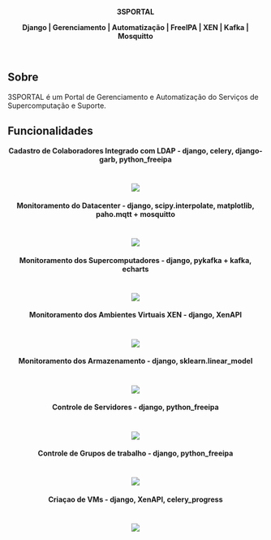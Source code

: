  <p align="center">
  <strong align="center">3SPORTAL</strong>
</p>
<p align="center">
  <strong align="center">Django  |  Gerenciamento  |  Automatização | FreeIPA | XEN | Kafka | Mosquitto </strong>
</p>
<br>

## Sobre 
3SPORTAL é um Portal de Gerenciamento e Automatização do Serviços de Supercomputação e Suporte.

## Funcionalidades 
<p align="center">
  <strong align="center">Cadastro de Colaboradores Integrado com LDAP - django, celery, django-garb, python_freeipa</strong>
</p>
<h1 align="center">
  <img src="https://github.com/marcelogumercinocosta/portal/blob/develop/doc/source/_static/tela1.png" float="center"/>
</h1>
<p align="center">
  <strong align="center">Monitoramento do Datacenter - django, scipy.interpolate, matplotlib, paho.mqtt + mosquitto</strong>
</p>
<h1 align="center">
  <img src="https://github.com/marcelogumercinocosta/portal/blob/develop/doc/source/_static/tela2.png" float="center"/>
</h1>
<p align="center">
  <strong align="center">Monitoramento dos Supercomputadores - django, pykafka + kafka, echarts </strong>
</p>
<h1 align="center">
  <img src="https://github.com/marcelogumercinocosta/portal/blob/develop/doc/source/_static/tela3.png" float="center"/>
</h1>
<p align="center">
  <strong align="center">Monitoramento dos Ambientes Virtuais XEN - django, XenAPI</strong>
</p>
<h1 align="center">
  <img src="https://github.com/marcelogumercinocosta/portal/blob/develop/doc/source/_static/tela4.png" float="center"/>
</h1>
<p align="center">
  <strong align="center">Monitoramento dos Armazenamento - django, sklearn.linear_model</strong>
</p>
<h1 align="center">
  <img src="https://github.com/marcelogumercinocosta/portal/blob/develop/doc/source/_static/tela5.png" float="center"/>
</h1>
<p align="center">
  <strong align="center">Controle de Servidores - django, python_freeipa</strong>
</p>
<h1 align="center">
  <img src="https://github.com/marcelogumercinocosta/portal/blob/develop/doc/source/_static/tela6.png" float="center"/>
</h1>
<p align="center">
  <strong align="center">Controle de Grupos de trabalho - django, python_freeipa</strong>
</p>
<h1 align="center">
  <img src="https://github.com/marcelogumercinocosta/portal/blob/develop/doc/source/_static/tela7.png" float="center"/>
</h1>
<p align="center">
  <strong align="center">Criaçao de VMs - django, XenAPI, celery_progress</strong>
</p>
<h1 align="center">
  <img src="https://github.com/marcelogumercinocosta/portal/blob/develop/doc/source/_static/tela8.png" float="center"/>
</h1>
